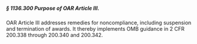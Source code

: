 ##### § 1136.300 Purpose of OAR Article III. #####

OAR Article III addresses remedies for noncompliance, including suspension and termination of awards. It thereby implements OMB guidance in 2 CFR 200.338 through 200.340 and 200.342.